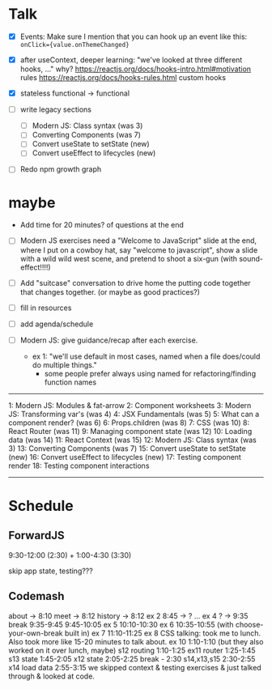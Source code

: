 # Talk

- [x] Events:
      Make sure I mention that you can hook up an event like this:
      `onClick={value.onThemeChanged}`

- [x] after useContext, deeper learning:
      "we've looked at three different hooks, ..."
      why?
      https://reactjs.org/docs/hooks-intro.html#motivation
      rules
      https://reactjs.org/docs/hooks-rules.html
      custom hooks

- [x] stateless functional -> functional

- [ ] write legacy sections

  - [ ] Modern JS: Class syntax (was 3)
  - [ ] Converting Components (was 7)
  - [ ] Convert useState to setState (new)
  - [ ] Convert useEffect to lifecycles (new)

- [ ] Redo npm growth graph

# maybe

- Add time for 20 minutes? of questions at the end

- [ ] Modern JS exercises need a "Welcome to JavaScript" slide at the end, where I put on a cowboy hat, say "welcome to javascript", show a slide with a wild wild west scene, and pretend to shoot a six-gun (with sound-effect!!!!)

- [ ] Add "suitcase" conversation to drive home the putting code together that changes together. (or maybe as good practices?)

- [ ] fill in resources

- [ ] add agenda/schedule

- [ ] Modern JS: give guidance/recap after each exercise.
  - ex 1: "we'll use default in most cases, named when a file does/could do multiple things."
    - some people prefer always using named for refactoring/finding function names

---

1: Modern JS: Modules & fat-arrow
2: Component worksheets
3: Modern JS: Transforming var's (was 4)
4: JSX Fundamentals (was 5)
5: What can a component render? (was 6)
6: Props.children (was 8)
7: CSS (was 10)
8: React Router (was 11)
9: Managing component state (was 12)
10: Loading data (was 14)
11: React Context (was 15)
12: Modern JS: Class syntax (was 3)
13: Converting Components (was 7)
15: Convert useState to setState (new)
16: Convert useEffect to lifecycles (new)
17: Testing component render
18: Testing component interactions

---

# Schedule

## ForwardJS

9:30-12:00 (2:30) + 1:00-4:30 (3:30)

skip app state, testing???

## Codemash

about -> 8:10
meet -> 8:12
history -> 8:12
ex 2 8:45 -> ?
...
ex 4 ? -> 9:35
break 9:35-9:45
9:45-10:05 ex 5
10:10-10:30 ex 6
10:35-10:55 (with choose-your-own-break built in) ex 7
11:10-11:25 ex 8
CSS talking: took me to lunch. Also took more like 15-20 minutes to talk about.
ex 10 1:10-1:10 (but they also worked on it over lunch, maybe)
s12 routing 1:10-1:25
ex11 router 1:25-1:45
s13 state 1:45-2:05
x12 state 2:05-2:25
break - 2:30
s14,x13,s15 2:30-2:55
x14 load data 2:55-3:15
we skipped context & testing exercises & just talked through & looked at code.
